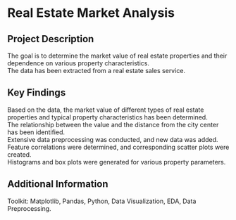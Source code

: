 # Real Estate Market Analysis

## Project Description
The goal is to determine the market value of real estate properties and their dependence on various property characteristics.  
The data has been extracted from a real estate sales service.  

## Key Findings
Based on the data, the market value of different types of real estate properties and typical property characteristics has been determined.  
The relationship between the value and the distance from the city center has been identified.  
Extensive data preprocessing was conducted, and new data was added.  
Feature correlations were determined, and corresponding scatter plots were created.  
Histograms and box plots were generated for various property parameters.  

## Additional Information
Toolkit: Matplotlib, Pandas, Python, Data Visualization, EDA, Data Preprocessing.

